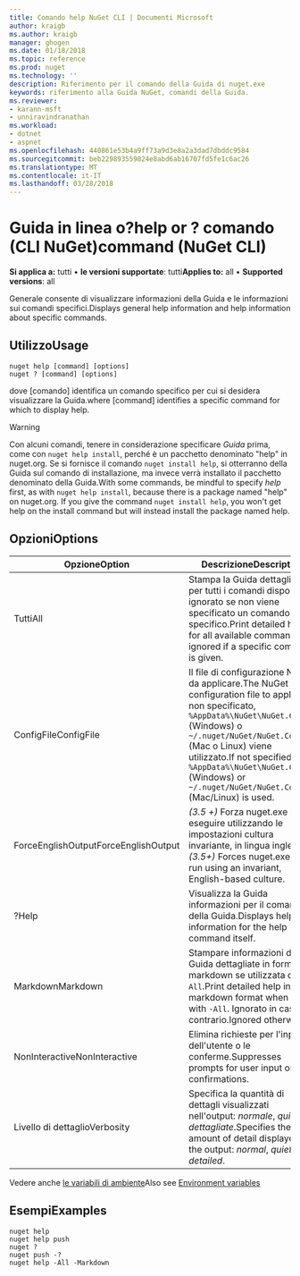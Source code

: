 ```yaml
---
title: Comando help NuGet CLI | Documenti Microsoft
author: kraigb
ms.author: kraigb
manager: ghogen
ms.date: 01/18/2018
ms.topic: reference
ms.prod: nuget
ms.technology: ''
description: Riferimento per il comando della Guida di nuget.exe
keywords: riferimento alla Guida NuGet, comandi della Guida.
ms.reviewer:
- karann-msft
- unniravindranathan
ms.workload:
- dotnet
- aspnet
ms.openlocfilehash: 440861e53b4a9ff73a9d3e8a2a3dad7dbddc9584
ms.sourcegitcommit: beb229893559824e8abd6ab16707fd5fe1c6ac26
ms.translationtype: MT
ms.contentlocale: it-IT
ms.lasthandoff: 03/28/2018
---
```

# <a name="help-or--command-nuget-cli"></a><span data-ttu-id="5ee2a-104">Guida in linea o?</span><span class="sxs-lookup"><span data-stu-id="5ee2a-104">help or ?</span></span> <span data-ttu-id="5ee2a-105">comando (CLI NuGet)</span><span class="sxs-lookup"><span data-stu-id="5ee2a-105">command (NuGet CLI)</span></span>

<span data-ttu-id="5ee2a-106">**Si applica a:** tutti &bullet; **le versioni supportate**: tutti</span><span class="sxs-lookup"><span data-stu-id="5ee2a-106">**Applies to:** all &bullet; **Supported versions**: all</span></span>

<span data-ttu-id="5ee2a-107">Generale consente di visualizzare informazioni della Guida e le informazioni sui comandi specifici.</span><span class="sxs-lookup"><span data-stu-id="5ee2a-107">Displays general help information and help information about specific commands.</span></span>

## <a name="usage"></a><span data-ttu-id="5ee2a-108">Utilizzo</span><span class="sxs-lookup"><span data-stu-id="5ee2a-108">Usage</span></span>

```cli
nuget help [command] [options]
nuget ? [command] [options]
```

<span data-ttu-id="5ee2a-109">dove [comando] identifica un comando specifico per cui si desidera visualizzare la Guida.</span><span class="sxs-lookup"><span data-stu-id="5ee2a-109">where [command] identifies a specific command for which to display help.</span></span>

> [!Warning]
> <span data-ttu-id="5ee2a-110">Con alcuni comandi, tenere in considerazione specificare *Guida* prima, come con `nuget help install`, perché è un pacchetto denominato "help" in nuget.org. Se si fornisce il comando `nuget install help`, si otterranno della Guida sul comando di installazione, ma invece verrà installato il pacchetto denominato della Guida.</span><span class="sxs-lookup"><span data-stu-id="5ee2a-110">With some commands, be mindful to specify *help* first, as with `nuget help install`, because there is a package named "help" on nuget.org. If you give the command `nuget install help`, you won't get help on the install command but will instead install the package named help.</span></span>

## <a name="options"></a><span data-ttu-id="5ee2a-111">Opzioni</span><span class="sxs-lookup"><span data-stu-id="5ee2a-111">Options</span></span>

| <span data-ttu-id="5ee2a-112">Opzione</span><span class="sxs-lookup"><span data-stu-id="5ee2a-112">Option</span></span> | <span data-ttu-id="5ee2a-113">Descrizione</span><span class="sxs-lookup"><span data-stu-id="5ee2a-113">Description</span></span> |
| --- | --- |
| <span data-ttu-id="5ee2a-114">Tutti</span><span class="sxs-lookup"><span data-stu-id="5ee2a-114">All</span></span> | <span data-ttu-id="5ee2a-115">Stampa la Guida dettagliata per tutti i comandi disponibili; ignorato se non viene specificato un comando specifico.</span><span class="sxs-lookup"><span data-stu-id="5ee2a-115">Print detailed help for all available commands; ignored if a specific command is given.</span></span> |
| <span data-ttu-id="5ee2a-116">ConfigFile</span><span class="sxs-lookup"><span data-stu-id="5ee2a-116">ConfigFile</span></span> | <span data-ttu-id="5ee2a-117">Il file di configurazione NuGet da applicare.</span><span class="sxs-lookup"><span data-stu-id="5ee2a-117">The NuGet configuration file to apply.</span></span> <span data-ttu-id="5ee2a-118">Se non specificato, `%AppData%\NuGet\NuGet.Config` (Windows) o `~/.nuget/NuGet/NuGet.Config` (Mac o Linux) viene utilizzato.</span><span class="sxs-lookup"><span data-stu-id="5ee2a-118">If not specified, `%AppData%\NuGet\NuGet.Config` (Windows) or `~/.nuget/NuGet/NuGet.Config` (Mac/Linux) is used.</span></span>|
| <span data-ttu-id="5ee2a-119">ForceEnglishOutput</span><span class="sxs-lookup"><span data-stu-id="5ee2a-119">ForceEnglishOutput</span></span> | <span data-ttu-id="5ee2a-120">*(3.5 +)*  Forza nuget.exe per eseguire utilizzando le impostazioni cultura invariante, in lingua inglese.</span><span class="sxs-lookup"><span data-stu-id="5ee2a-120">*(3.5+)* Forces nuget.exe to run using an invariant, English-based culture.</span></span> |
| <span data-ttu-id="5ee2a-121">?</span><span class="sxs-lookup"><span data-stu-id="5ee2a-121">Help</span></span> | <span data-ttu-id="5ee2a-122">Visualizza la Guida informazioni per il comando della Guida.</span><span class="sxs-lookup"><span data-stu-id="5ee2a-122">Displays help information for the help command itself.</span></span> |
| <span data-ttu-id="5ee2a-123">Markdown</span><span class="sxs-lookup"><span data-stu-id="5ee2a-123">Markdown</span></span> | <span data-ttu-id="5ee2a-124">Stampare informazioni della Guida dettagliate in formato markdown se utilizzata con `-All`.</span><span class="sxs-lookup"><span data-stu-id="5ee2a-124">Print detailed help in markdown format when used with `-All`.</span></span> <span data-ttu-id="5ee2a-125">Ignorato in caso contrario.</span><span class="sxs-lookup"><span data-stu-id="5ee2a-125">Ignored otherwise.</span></span> |
| <span data-ttu-id="5ee2a-126">NonInteractive</span><span class="sxs-lookup"><span data-stu-id="5ee2a-126">NonInteractive</span></span> | <span data-ttu-id="5ee2a-127">Elimina richieste per l'input dell'utente o le conferme.</span><span class="sxs-lookup"><span data-stu-id="5ee2a-127">Suppresses prompts for user input or confirmations.</span></span> |
| <span data-ttu-id="5ee2a-128">Livello di dettaglio</span><span class="sxs-lookup"><span data-stu-id="5ee2a-128">Verbosity</span></span> | <span data-ttu-id="5ee2a-129">Specifica la quantità di dettagli visualizzati nell'output: *normale*, *quiet*, *dettagliate*.</span><span class="sxs-lookup"><span data-stu-id="5ee2a-129">Specifies the amount of detail displayed in the output: *normal*, *quiet*, *detailed*.</span></span> |

<span data-ttu-id="5ee2a-130">Vedere anche [le variabili di ambiente](cli-ref-environment-variables.md)</span><span class="sxs-lookup"><span data-stu-id="5ee2a-130">Also see [Environment variables](cli-ref-environment-variables.md)</span></span>

## <a name="examples"></a><span data-ttu-id="5ee2a-131">Esempi</span><span class="sxs-lookup"><span data-stu-id="5ee2a-131">Examples</span></span>

```cli
nuget help
nuget help push
nuget ?
nuget push -?
nuget help -All -Markdown
```
